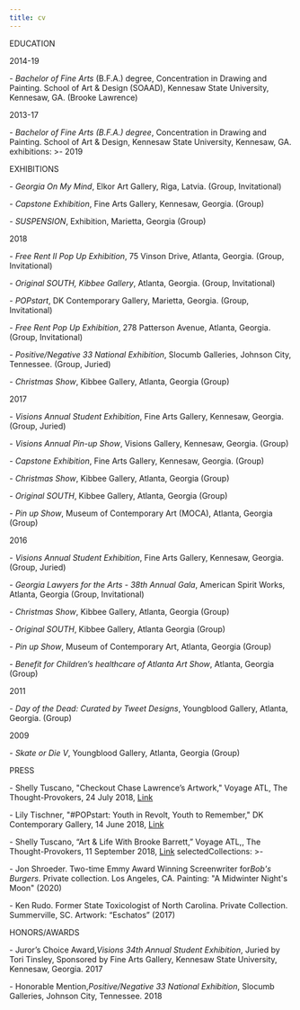 ```yaml
---
title: cv
---
```

EDUCATION

2014-19

\- *Bachelor of Fine Arts* (B.F.A.) degree, Concentration in Drawing and Painting. School of Art & Design (SOAAD), Kennesaw State University, Kennesaw, GA. (Brooke Lawrence)

2013-17

\- *Bachelor of Fine Arts (B.F.A.) degree*, Concentration in Drawing and Painting. School of Art & Design, Kennesaw State University, Kennesaw, GA. exhibitions: >- 2019

EXHIBITIONS

\- *Georgia On My Mind*, Elkor Art Gallery, Riga, Latvia. (Group, Invitational)

\- *Capstone Exhibition*, Fine Arts Gallery, Kennesaw, Georgia. (Group)

\- *SUSPENSION*, Exhibition, Marietta, Georgia (Group)

2018

\- *Free Rent II Pop Up Exhibition*, 75 Vinson Drive, Atlanta, Georgia. (Group, Invitational)

\- *Original SOUTH, Kibbee Gallery*, Atlanta, Georgia. (Group, Invitational)

\- *POPstart*, DK Contemporary Gallery, Marietta, Georgia. (Group, Invitational)

\- *Free Rent Pop Up Exhibition*, 278 Patterson Avenue, Atlanta, Georgia. (Group, Invitational)

\- *Positive/Negative 33 National Exhibition*, Slocumb Galleries, Johnson City, Tennessee. (Group, Juried)

\- *Christmas Show*, Kibbee Gallery, Atlanta, Georgia (Group)

2017

\- *Visions Annual Student Exhibition*, Fine Arts Gallery, Kennesaw, Georgia. (Group, Juried)

\- *Visions Annual Pin-up Show*, Visions Gallery, Kennesaw, Georgia. (Group)

\- *Capstone Exhibition*, Fine Arts Gallery, Kennesaw, Georgia. (Group)

\- *Christmas Show*, Kibbee Gallery, Atlanta, Georgia (Group)

\- *Original SOUTH*, Kibbee Gallery, Atlanta, Georgia (Group)

\- *Pin up Show*, Museum of Contemporary Art (MOCA), Atlanta, Georgia (Group)

2016

\- *Visions Annual Student Exhibition*, Fine Arts Gallery, Kennesaw, Georgia. (Group, Juried)

\- *Georgia Lawyers for the Arts - 38th Annual Gala*, American Spirit Works, Atlanta, Georgia (Group, Invitational)

\- *Christmas Show*, Kibbee Gallery, Atlanta, Georgia (Group)

\- *Original SOUTH*, Kibbee Gallery, Atlanta Georgia (Group)

\- *Pin up Show*, Museum of Contemporary Art, Atlanta, Georgia (Group)

\- *Benefit for Children’s healthcare of Atlanta Art Show*, Atlanta, Georgia (Group)

2011

\- *Day of the Dead: Curated by Tweet Designs*, Youngblood Gallery, Atlanta, Georgia. (Group)

2009

\- *Skate or Die V*, Youngblood Gallery, Atlanta, Georgia (Group)

PRESS

\- Shelly Tuscano, "Checkout Chase Lawrence’s Artwork," Voyage ATL, The Thought-Provokers, 24 July 2018, [Link](http://voyageatl.com/interview/check-chase-lawrences-artwork/)

\- Lily Tischner, "#POPstart: Youth in Revolt, Youth to Remember," DK Contemporary Gallery, 14 June 2018, [Link](http://dkgallery.us/popstart-youth-in-revolt-youth-to-remember/)

\- Shelly Tuscano, “Art & Life With Brooke Barrett,” Voyage ATL,, The Thought-Provokers, 11 September 2018, [Link](http://voyageatl.com/interview/art-life-brooke-barrett/) selectedCollections: >-

\- Jon Shroeder. Two-time Emmy Award Winning Screenwriter for*Bob's Burgers*. Private collection. Los Angeles, CA. Painting: "A Midwinter Night's Moon" (2020)

\- Ken Rudo. Former State Toxicologist of North Carolina. Private Collection. Summerville, SC. Artwork: “Eschatos” (2017)

HONORS/AWARDS

\- Juror’s Choice Award,*Visions 34th Annual Student Exhibition*, Juried by Tori Tinsley, Sponsored by Fine Arts Gallery, Kennesaw State University, Kennesaw, Georgia. 2017

\- Honorable Mention,*Positive/Negative 33 National Exhibition*, Slocumb Galleries, Johnson City, Tennessee. 2018